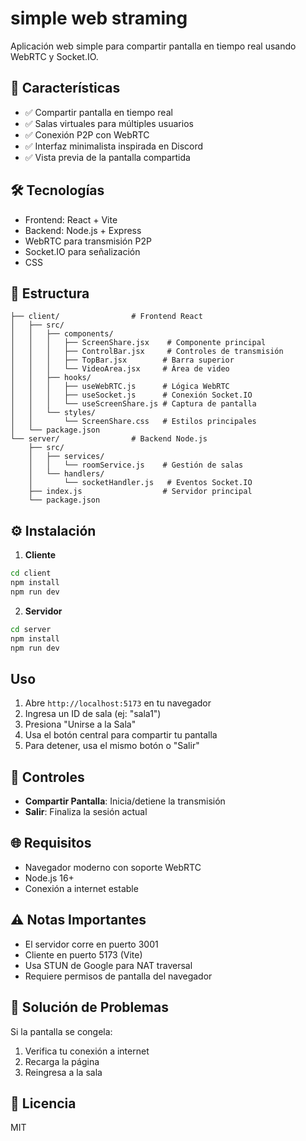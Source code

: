 # simple web straming

Aplicación web simple para compartir pantalla en tiempo real usando WebRTC y Socket.IO.

## 🚀 Características

- ✅ Compartir pantalla en tiempo real
- ✅ Salas virtuales para múltiples usuarios
- ✅ Conexión P2P con WebRTC
- ✅ Interfaz minimalista inspirada en Discord
- ✅ Vista previa de la pantalla compartida

## 🛠️ Tecnologías

- Frontend: React + Vite
- Backend: Node.js + Express
- WebRTC para transmisión P2P
- Socket.IO para señalización
- CSS

## 📁 Estructura

```
├── client/                # Frontend React
│   ├── src/
│   │   ├── components/   
│   │   │   ├── ScreenShare.jsx    # Componente principal
│   │   │   ├── ControlBar.jsx     # Controles de transmisión
│   │   │   ├── TopBar.jsx        # Barra superior
│   │   │   └── VideoArea.jsx     # Área de video
│   │   ├── hooks/
│   │   │   ├── useWebRTC.js      # Lógica WebRTC
│   │   │   ├── useSocket.js      # Conexión Socket.IO
│   │   │   └── useScreenShare.js # Captura de pantalla
│   │   └── styles/
│   │       └── ScreenShare.css   # Estilos principales
│   └── package.json
└── server/                # Backend Node.js
    ├── src/
    │   ├── services/
    │   │   └── roomService.js    # Gestión de salas
    │   └── handlers/
    │       └── socketHandler.js   # Eventos Socket.IO
    ├── index.js                  # Servidor principal
    └── package.json
```

## ⚙️ Instalación

1. **Cliente**
```bash
cd client
npm install
npm run dev
```

2. **Servidor**
```bash
cd server
npm install
npm run dev
```

## Uso

1. Abre `http://localhost:5173` en tu navegador
2. Ingresa un ID de sala (ej: "sala1")
3. Presiona "Unirse a la Sala"
4. Usa el botón central para compartir tu pantalla
5. Para detener, usa el mismo botón o "Salir"

## 🔑 Controles

- **Compartir Pantalla**: Inicia/detiene la transmisión
- **Salir**: Finaliza la sesión actual

## 🌐 Requisitos

- Navegador moderno con soporte WebRTC
- Node.js 16+
- Conexión a internet estable

## ⚠️ Notas Importantes

- El servidor corre en puerto 3001
- Cliente en puerto 5173 (Vite)
- Usa STUN de Google para NAT traversal
- Requiere permisos de pantalla del navegador

## 🐛 Solución de Problemas

Si la pantalla se congela:
1. Verifica tu conexión a internet
2. Recarga la página
3. Reingresa a la sala

## 📝 Licencia

MIT